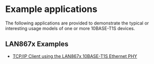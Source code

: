 # Example applications

The following applications are provided to demonstrate the typical
or interesting usage models of one or more 10BASE-T1S devices.

## LAN867x Examples
* [TCP/IP Client using the LAN867x 10BASE-T1S Ethernet PHY](GUID-6AE7E8FC-97DB-4200-AE4C-0248CB717D96.md)
